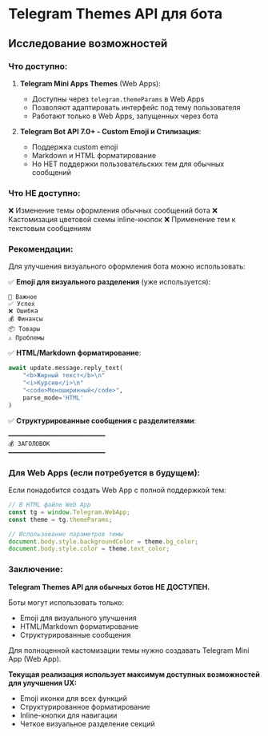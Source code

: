 # Telegram Themes API для бота

## Исследование возможностей

### Что доступно:

1. **Telegram Mini Apps Themes** (Web Apps):
   - Доступны через `telegram.themeParams` в Web Apps
   - Позволяют адаптировать интерфейс под тему пользователя
   - Работают только в Web Apps, запущенных через бота

2. **Telegram Bot API 7.0+ - Custom Emoji и Стилизация**:
   - Поддержка custom emoji
   - Markdown и HTML форматирование
   - Но НЕТ поддержки пользовательских тем для обычных сообщений

### Что НЕ доступно:

❌ Изменение темы оформления обычных сообщений бота
❌ Кастомизация цветовой схемы inline-кнопок
❌ Применение тем к текстовым сообщениям

### Рекомендации:

Для улучшения визуального оформления бота можно использовать:

✅ **Emoji для визуального разделения** (уже используется):
```
🔴 Важное
✅ Успех
❌ Ошибка
💰 Финансы
📦 Товары
⚠️ Проблемы
```

✅ **HTML/Markdown форматирование**:
```python
await update.message.reply_text(
    "<b>Жирный текст</b>\n"
    "<i>Курсив</i>\n"
    "<code>Моноширинный</code>",
    parse_mode='HTML'
)
```

✅ **Структурированные сообщения с разделителями**:
```
━━━━━━━━━━━━━━━━━━━━━━━━━━━
💰 ЗАГОЛОВОК
━━━━━━━━━━━━━━━━━━━━━━━━━━━
```

### Для Web Apps (если потребуется в будущем):

Если понадобится создать Web App с полной поддержкой тем:

```javascript
// В HTML файле Web App
const tg = window.Telegram.WebApp;
const theme = tg.themeParams;

// Использование параметров темы
document.body.style.backgroundColor = theme.bg_color;
document.body.style.color = theme.text_color;
```

### Заключение:

**Telegram Themes API для обычных ботов НЕ ДОСТУПЕН.**

Боты могут использовать только:
- Emoji для визуального улучшения
- HTML/Markdown форматирование
- Структурированные сообщения

Для полноценной кастомизации темы нужно создавать Telegram Mini App (Web App).

**Текущая реализация использует максимум доступных возможностей для улучшения UX:**
- Emoji иконки для всех функций
- Структурированное форматирование
- Inline-кнопки для навигации
- Четкое визуальное разделение секций
